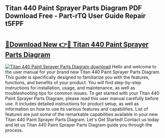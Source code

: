 ## Titan 440 Paint Sprayer Parts Diagram PDF Download Free - Part-rTQ User Guide Repair t5FPF

# <h2><a href="http://dfspt1d.blite.top/?on=Titan+440+Paint+Sprayer+Parts+Diagram">🔗Download New 👉🔴 Titan 440 Paint Sprayer Parts Diagram</a></h2>

[![Titan 440 Paint Sprayer Parts Diagram download](https://i.imgur.com/lujVjoI.png)](http://dfspt1d.blite.top/?on=Titan+440+Paint+Sprayer+Parts+Diagram)
Hello and welcome to the user manual for your brand new Titan 440 Paint Sprayer Parts Diagram. This guide is specifically designed to familiarize you with the features, functions, and benefits of your product. You will find step-by-step instructions for installation, usage, and maintenance, as well as troubleshooting tips for common issues. To get started with your Titan 440 Paint Sprayer Parts Diagram, please read this user manual carefully before use. It includes detailed instructions for product setup, as well as information on how to use its various features and capabilities. List of features are just some of the remarkable capabilities available in your new Titan 440 Paint Sprayer Parts Diagram. Let's Get Started! Contact us today and let us Titan 440 Paint Sprayer Parts Diagram guide you through the process.
